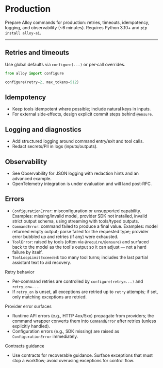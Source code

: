 # Production

Prepare Alloy commands for production: retries, timeouts, idempotency, logging, and observability (~6 minutes). Requires Python 3.10+ and `pip install alloy-ai`.

---

## Retries and timeouts

Use global defaults via `configure(...)` or per‑call overrides.

```python
from alloy import configure

configure(retry=2, max_tokens=512)
```

## Idempotency

- Keep tools idempotent where possible; include natural keys in inputs.
- For external side‑effects, design explicit commit steps behind `@ensure`.

## Logging and diagnostics

- Add structured logging around command entry/exit and tool calls.
- Redact secrets/PII in logs (inputs/outputs).

## Observability

- See Observability for JSON logging with redaction hints and an advanced example.
- OpenTelemetry integration is under evaluation and will land post‑RFC.

## Errors

- `ConfigurationError`: misconfiguration or unsupported capability. Examples: missing/invalid model, provider SDK not installed, invalid strict output schema, using streaming with tools/typed outputs.
- `CommandError`: command failed to produce a final value. Examples: model returned empty output; parse failed for the requested type; provider error bubbled up and retries (if any) were exhausted.
- `ToolError`: raised by tools (often via `@require/@ensure`) and surfaced back to the model as the tool's output so it can adjust — not a hard failure by itself.
- `ToolLoopLimitExceeded`: too many tool turns; includes the last partial assistant text to aid recovery.

Retry behavior
- Per-command retries are controlled by `configure(retry=...)` and `retry_on=...`.
- If `retry_on` is unset, all exceptions are retried up to `retry` attempts; if set, only matching exceptions are retried.

Provider error surfaces
- Runtime API errors (e.g., HTTP 4xx/5xx) propagate from providers; the command wrapper converts them into `CommandError` after retries (unless explicitly handled).
- Configuration errors (e.g., SDK missing) are raised as `ConfigurationError` immediately.

Contracts guidance
- Use contracts for recoverable guidance. Surface exceptions that must stop a workflow; avoid overusing exceptions for control flow.
